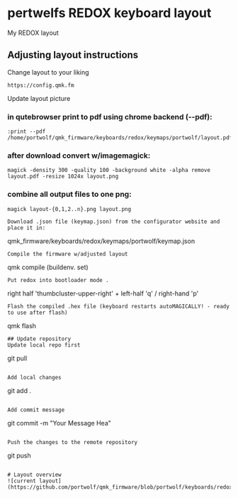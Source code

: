 # pertwelfs REDOX keyboard layout

My REDOX layout 

## Adjusting layout instructions

Change layout to your liking
```
https://config.qmk.fm
```
Update layout picture

### in qutebrowser print to pdf using chrome backend (--pdf): 
```
:print --pdf /home/portwolf/qmk_firmware/keyboards/redox/keymaps/portwolf/layout.pdf 
```
### after download convert w/imagemagick: 
```
magick -density 300 -quality 100 -background white -alpha remove layout.pdf -resize 1024x layout.png
```
### combine all output files to one png: 
```
magick layout-{0,1,2..n}.png layout.png

Download .json file (keymap.json) from the configurator website and place it in:
```
qmk_firmware/keyboards/redox/keymaps/portwolf/keymap.json
```
Compile the firmware w/adjusted layout
```
qmk compile (buildenv. set)
```
Put redox into bootloader mode . 
```
right half 'thumbcluster-upper-right' + left-half 'q' / right-hand 'p'
```
Flash the compiled .hex file (keyboard restarts autoMAGICALLY! - ready to use after flash)
```
qmk flash
```
## Update repository
Update local repo first
```
git pull
```

Add local changes
```
git add .
```

Add commit message
```
git commit -m "Your Message Hea"
```

Push the changes to the remote repository
```
git push
```

# Layout overview
![current layout](https://github.com/portwolf/qmk_firmware/blob/portwolf/keyboards/redox/keymaps/portwolf/layout.png)
